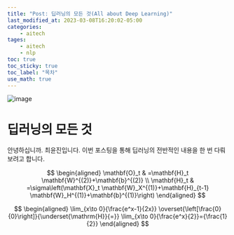 ```yaml
---
title: "Post: 딥러닝의 모든 것(All about Deep Learning)"
last_modified_at: 2023-03-08T16:20:02-05:00
categories:
    - aitech
tages:
    - aitech
    - nlp
toc: true
toc_sticky: true
toc_label: "목차"
use_math: true
---
```





![image](../../../image/aitech.png)



# 딥러닝의 모든 것
안녕하십니까. 최윤진입니다. 이번 포스팅을 통해 딥러닝의 전반적인 내용을 한 번 다뤄보려고 합니다. 



$$
\begin{aligned}
\mathbf{O}_t & =\mathbf{H}_t \mathbf{W}^{(2)}+\mathbf{b}^{(2)} \\
\mathbf{H}_t & =\sigma\left(\mathbf{X}_t \mathbf{W}_X^{(1)}+\mathbf{H}_{t-1} \mathbf{W}_H^{(1)}+\mathbf{b}^{(1)}\right)
\end{aligned} 
$$


$$
\begin{aligned}
\lim_{x\to 0}{\frac{e^x-1}{2x}}
\overset{\left[\frac{0}{0}\right]}{\underset{\mathrm{H}}{=}}
\lim_{x\to 0}{\frac{e^x}{2}}={\frac{1}{2}}
\end{aligned} 
$$
